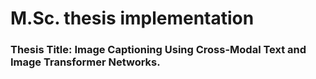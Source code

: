 # M.Sc. thesis implementation

### Thesis Title: Image Captioning Using Cross-Modal Text and Image Transformer Networks.